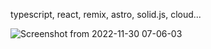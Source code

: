 typescript, react, remix, astro, solid.js, cloud...

![Screenshot from 2022-11-30 07-06-03](https://user-images.githubusercontent.com/49603590/204720308-83885cc4-a20e-4103-86d9-46142755ee3a.png)

